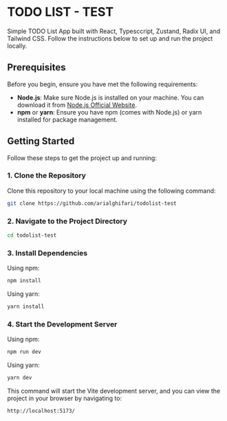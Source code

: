 # TODO LIST - TEST

Simple TODO List App built with React, Typesccript, Zustand, Radix UI, and Tailwind CSS. Follow the instructions below to set up and run the project locally.

## Prerequisites

Before you begin, ensure you have met the following requirements:

- **Node.js**: Make sure Node.js is installed on your machine. You can download it from [Node.js Official Website](https://nodejs.org/).
- **npm** or **yarn**: Ensure you have npm (comes with Node.js) or yarn installed for package management.

## Getting Started

Follow these steps to get the project up and running:

### 1. Clone the Repository

Clone this repository to your local machine using the following command:

```bash
git clone https://github.com/arialghifari/todolist-test
```

### 2. Navigate to the Project Directory

```bash
cd todolist-test
```

### 3. Install Dependencies

Using npm:

```bash
npm install
```

Using yarn:

```bash
yarn install
```

### 4. Start the Development Server

Using npm:

```bash
npm run dev
```

Using yarn:

```bash
yarn dev
```

This command will start the Vite development server, and you can view the project in your browser by navigating to:

```bash
http://localhost:5173/
```
